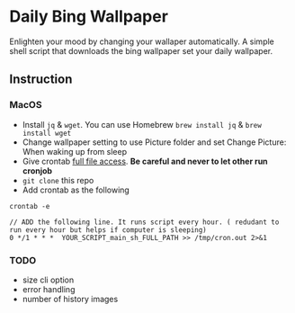 # Daily Bing Wallpaper
Enlighten your mood by changing your wallaper automatically. A simple shell script that downloads the bing wallpaper set your daily wallpaper. 

## Instruction

### MacOS

- Install `jq` & `wget`. You can use Homebrew `brew install jq` & `brew install wget`
- Change wallpaper setting to use Picture folder and set Change Picture: When waking up from sleep
- Give crontab [full file access](https://blog.bejarano.io/fixing-cron-jobs-in-mojave/). **Be careful and never to let other run cronjob**
- `git clone` this repo 
- Add crontab as the following
```
crontab -e

// ADD the following line. It runs script every hour. ( redudant to run every hour but helps if computer is sleeping)
0 */1 * * *  YOUR_SCRIPT_main_sh_FULL_PATH >> /tmp/cron.out 2>&1
```

### TODO
- size cli option
- error handling
- number of history images
